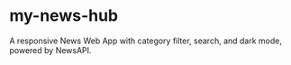# my-news-hub
A responsive News Web App with category filter, search, and dark mode, powered by NewsAPI.
